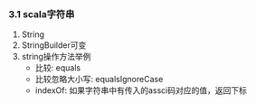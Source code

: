 ### 3.1 scala字符串
1. String
2. StringBuilder可变
3. string操作方法举例
    - 比较: equals
    - 比较忽略大小写: equalsIgnoreCase
    - indexOf: 如果字符串中有传入的assci码对应的值，返回下标